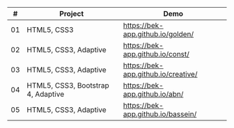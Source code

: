 
| #        | Project           | Demo  |
| ------------- |-------------| -----|
| 01 | HTML5, CSS3| https://bek-app.github.io/golden/ |
| 02 | HTML5, CSS3, Adaptive |   https://bek-app.github.io/const/ |
| 03 | HTML5, CSS3, Adaptive |  https://bek-app.github.io/creative/ |
| 04 | HTML5, CSS3, Bootstrap 4, Adaptive |  https://bek-app.github.io/abn/ |
| 05 | HTML5, CSS3, Adaptive |  https://bek-app.github.io/bassein/ |
 


